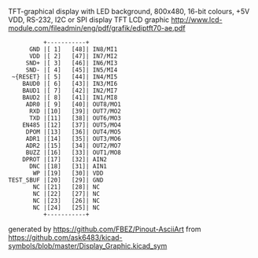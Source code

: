 TFT-graphical display with LED background, 800x480, 16-bit colours, +5V VDD, RS-232, I2C or SPI
display TFT LCD graphic
http://www.lcd-module.com/fileadmin/eng/pdf/grafik/ediptft70-ae.pdf


	          +-----------+
	      GND |[ 1]   [48]| IN8/MI1
	      VDD |[ 2]   [47]| IN7/MI2
	     SND+ |[ 3]   [46]| IN6/MI3
	     SND- |[ 4]   [45]| IN5/MI4
	 ~{RESET} |[ 5]   [44]| IN4/MI5
	    BAUD0 |[ 6]   [43]| IN3/MI6
	    BAUD1 |[ 7]   [42]| IN2/MI7
	    BAUD2 |[ 8]   [41]| IN1/MI8
	     ADR0 |[ 9]   [40]| OUT8/MO1
	      RXD |[10]   [39]| OUT7/MO2
	      TXD |[11]   [38]| OUT6/MO3
	    EN485 |[12]   [37]| OUT5/MO4
	     DPOM |[13]   [36]| OUT4/MO5
	     ADR1 |[14]   [35]| OUT3/MO6
	     ADR2 |[15]   [34]| OUT2/MO7
	     BUZZ |[16]   [33]| OUT1/MO8
	    DPROT |[17]   [32]| AIN2
	      DNC |[18]   [31]| AIN1
	       WP |[19]   [30]| VDD
	TEST_SBUF |[20]   [29]| GND
	       NC |[21]   [28]| NC
	       NC |[22]   [27]| NC
	       NC |[23]   [26]| NC
	       NC |[24]   [25]| NC
	          +-----------+


generated by https://github.com/FBEZ/Pinout-AsciiArt from https://github.com/ask6483/kicad-symbols/blob/master/Display_Graphic.kicad_sym